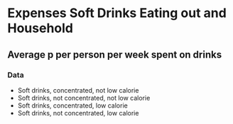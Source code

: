 # Expenses Soft Drinks Eating out and Household

## Average p per person per week spent on drinks 

### Data 

- Soft drinks, concentrated, not low calorie
- Soft drinks, not concentrated,  not low calorie
- Soft drinks, concentrated, low calorie
- Soft drinks, not concentrated, low calorie
